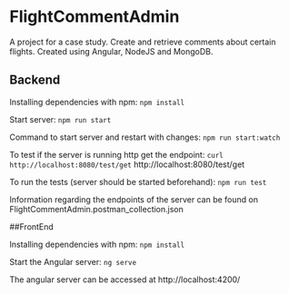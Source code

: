 # FlightCommentAdmin

A project for a case study.
Create and retrieve comments about certain flights.
Created using Angular, NodeJS and MongoDB.

## Backend

Installing dependencies with npm:
`npm install`

Start server:
`npm run start`

Command to start server and restart with changes:
`npm run start:watch`

To test if the server is running http get the endpoint:
`curl http://localhost:8080/test/get`
http://localhost:8080/test/get

To run the tests (server should be started beforehand):
`npm run test`

Information regarding the endpoints of the server can be found on FlightCommentAdmin.postman_collection.json

##FrontEnd

Installing dependencies with npm:
`npm install`

Start the Angular server:
`ng serve`

The angular server can be accessed at http://localhost:4200/
